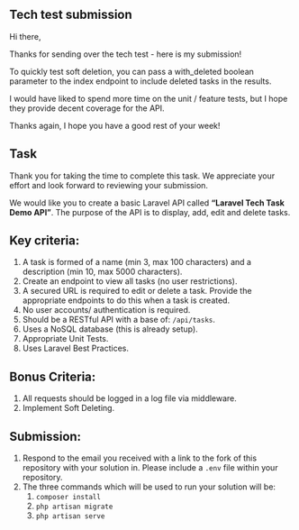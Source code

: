 ## Tech test submission

Hi there,

Thanks for sending over the tech test - here is my submission!

To quickly test soft deletion, you can pass a with_deleted boolean parameter to the index endpoint to include deleted tasks in the results.

I would have liked to spend more time on the unit / feature tests, but I hope they provide decent coverage for the API. 

Thanks again, I hope you have a good rest of your week!

## Task

Thank you for taking the time to complete this task. We appreciate your effort and look forward to reviewing your submission.

We would like you to create a basic Laravel API called **“Laravel Tech Task Demo API”**. The purpose of the API is to display, add, edit and delete tasks.

## Key criteria:
1. A task is formed of a name (min 3, max 100 characters) and a description (min 10, max 5000 characters).
2. Create an endpoint to view all tasks (no user restrictions).
3. A secured URL is required to edit or delete a task. Provide the appropriate endpoints to do this when a task is created.
4. No user accounts/ authentication is required.
5. Should be a RESTful API with a base of: `/api/tasks`.
6. Uses a NoSQL database (this is already setup).
7. Appropriate Unit Tests.
8. Uses Laravel Best Practices.

## Bonus Criteria:
1. All requests should be logged in a log file via middleware.
2. Implement Soft Deleting.

## Submission:
1. Respond to the email you received with a link to the fork of this repository with your solution in. Please include a `.env` file within your repository.
2. The three commands which will be used to run your solution will be:
    1. `composer install`
    2. `php artisan migrate`
    3. `php artisan serve`
